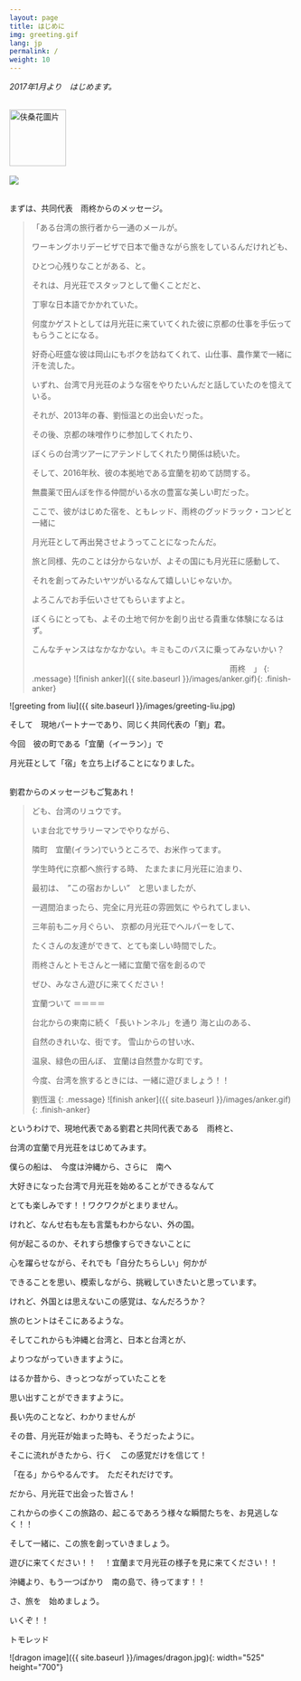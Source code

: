 ```yaml
---
layout: page
title: はじめに
img: greeting.gif
lang: jp
permalink: /
weight: 10
---
```

<style type="text/css">
#greeting-begin{font-size:16px;padding:0 50px;}
.message {
    line-height:1.8em;
    margin:2em 0;
}
.last-line{padding-left:25em}
.finish-anker{width:100px;height:100px;margin:  0 0 2em 0}
</style>

_2017年1月より　はじめます。_

<br />
<img src="{{ site.baseurl }}/images/hibiscus.gif" alt="伕桑花圖片" width="100" height="100" />
<br /><br />

<img src="{{ site.baseurl }}/images/gekkousou-yilan.gif" />
<br /><br />


まずは、共同代表　雨柊からのメッセージ。

> 「ある台湾の旅行者から一通のメールが。
>
> ワーキングホリデービザで日本で働きながら旅をしているんだけれども、
>
> ひとつ心残りなことがある、と。
>
> それは、月光荘でスタッフとして働くことだと、
>
> 丁寧な日本語でかかれていた。
>
> 何度かゲストとしては月光荘に来ていてくれた彼に京都の仕事を手伝ってもらうことになる。
>
> 好奇心旺盛な彼は岡山にもボクを訪ねてくれて、山仕事、農作業で一緒に汗を流した。
>
> いずれ、台湾で月光荘のような宿をやりたいんだと話していたのを憶えている。
>
> それが、2013年の春、劉恒温との出会いだった。
>
> その後、京都の味噌作りに参加してくれたり、
>
> ぼくらの台湾ツアーにアテンドしてくれたり関係は続いた。
>
> そして、2016年秋、彼の本拠地である宜蘭を初めて訪問する。
>
> 無農薬で田んぼを作る仲間がいる水の豊富な美しい町だった。
>
> ここで、彼がはじめた宿を、ともレッド、雨柊のグッドラック・コンビと一緒に
>
> 月光荘として再出発させようってことになったんだ。
>
> 旅と同様、先のことは分からないが、よその国にも月光荘に感動して、
>
> それを創ってみたいヤツがいるなんて嬉しいじゃないか。
>
> よろこんでお手伝いさせてもらいますよと。
>
> ぼくらにとっても、よその土地で何かを創り出せる貴重な体験になるはず。
>
> こんなチャンスはなかなかない。キミもこのバスに乗ってみないかい？
>
> <span class="last-line">雨柊　」</span>
{: .message}
![finish anker]({{ site.baseurl }}/images/anker.gif){: .finish-anker}

![greeting from liu]({{ site.baseurl }}/images/greeting-liu.jpg)


そして　現地パートナーであり、同じく共同代表の「劉」君。

今回　彼の町である「宜蘭（イーラン）」で

月光荘として「宿」を立ち上げることになりました。
<br />
<br />
  
劉君からのメッセージもご覧あれ！
 
 
> ども、台湾のリュウです。
> 
> いま台北でサラリーマンでやりながら、
> 
> 隣町　宜蘭(イラン)でいうところで、お米作ってます。
> 
> 学生時代に京都へ旅行する時、 たまたまに月光荘に泊まり、
> 
> 最初は、　”この宿おかしい”　と思いましたが、
> 
> 一週間泊まったら、完全に月光荘の雰囲気に やられてしまい、
> 
> 三年前も二ヶ月ぐらい、 京都の月光荘でヘルパーをして、
> 
> たくさんの友達ができて、とても楽しい時間でした。
> 
> 雨柊さんとトモさんと一緒に宜蘭で宿を創るので
> 
> ぜひ、みなさん遊びに来てください！
> 
>  
> 
> 宜蘭ついて ＝＝＝＝
> 
> 台北からの東南に続く「長いトンネル」を通り 海と山のある、
> 
> 自然のきれいな、街です。 雪山からの甘い水、
> 
> 温泉、緑色の田んぼ、 宜蘭は自然豊かな町です。
> 
> 今度、台湾を旅するときには、一緒に遊びましょう！！
> 
>  
> 
> 劉恆溫
{: .message}
![finish anker]({{ site.baseurl }}/images/anker.gif){: .finish-anker}




というわけで、現地代表である劉君と共同代表である　雨柊と、

台湾の宜蘭で月光荘をはじめてみます。

僕らの船は、　今度は沖縄から、さらに　南へ　

 
<!-- msg from tomoletto -->
大好きになった台湾で月光荘を始めることができるなんて

とても楽しみです！！ワクワクがとまりません。

 

けれど、なんせ右も左も言葉もわからない、外の国。　

何が起こるのか、それすら想像すらできないことに

心を躍らせながら、それでも「自分たちらしい」何かが

できることを思い、模索しながら、挑戦していきたいと思っています。

 

けれど、外国とは思えないこの感覚は、なんだろうか？

旅のヒントはそこにあるような。

 

そしてこれからも沖縄と台湾と、日本と台湾とが、

よりつながっていきますように。

はるか昔から、きっとつながっていたことを

思い出すことができますように。

 

長い先のことなど、わかりませんが

その昔、月光荘が始まった時も、そうだったように。

そこに流れがきたから、行く　この感覚だけを信じて！

「在る」からやるんです。　ただそれだけです。

 

だから、月光荘で出会った皆さん！

 

これからの歩くこの旅路の、起こるであろう様々な瞬間たちを、お見逃しなく！！

そして一緒に、この旅を創っていきましょう。

遊びに来てください！！　！宜蘭まで月光荘の様子を見に来てください！！

 

沖縄より、もう一つばかり　南の島で、待ってます！！

 

さ、旅を　始めましょう。　

 

いくぞ！！

 

トモレッド

![dragon image]({{ site.baseurl }}/images/dragon.jpg){: width="525" height="700"}
